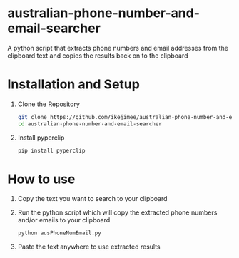 # australian-phone-number-and-email-searcher
A python script that extracts phone numbers and email addresses from the clipboard text and copies the results back on to the clipboard

# Installation and Setup
1. Clone the Repository
   ```bash
   git clone https://github.com/ikejimee/australian-phone-number-and-email-searcher
   cd australian-phone-number-and-email-searcher
 2. Install pyperclip
    ```bash
    pip install pyperclip

# How to use
1. Copy the text you want to search to your clipboard
   
3. Run the python script which will copy the extracted phone numbers and/or emails to your clipboard
   ```bash
   python ausPhoneNumEmail.py
4. Paste the text anywhere to use extracted results
